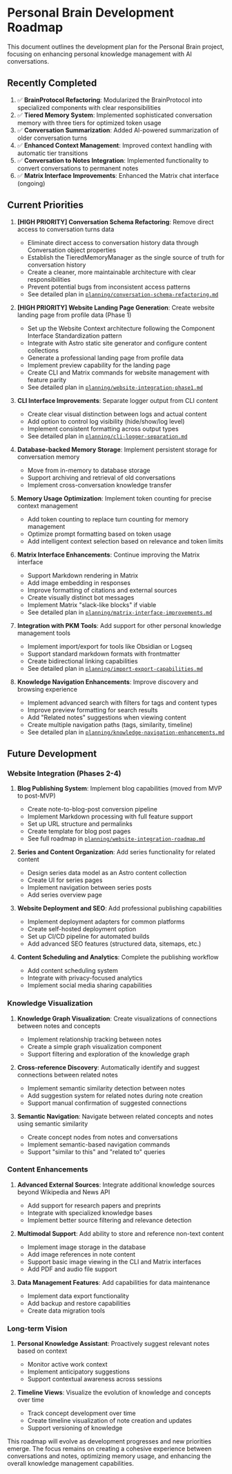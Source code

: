 # Personal Brain Development Roadmap

This document outlines the development plan for the Personal Brain project, focusing on enhancing personal knowledge management with AI conversations.

## Recently Completed

1. ✅ **BrainProtocol Refactoring**: Modularized the BrainProtocol into specialized components with clear responsibilities
2. ✅ **Tiered Memory System**: Implemented sophisticated conversation memory with three tiers for optimized token usage
3. ✅ **Conversation Summarization**: Added AI-powered summarization of older conversation turns
4. ✅ **Enhanced Context Management**: Improved context handling with automatic tier transitions
5. ✅ **Conversation to Notes Integration**: Implemented functionality to convert conversations to permanent notes
6. ✅ **Matrix Interface Improvements**: Enhanced the Matrix chat interface (ongoing)

## Current Priorities

1. **[HIGH PRIORITY] Conversation Schema Refactoring**: Remove direct access to conversation turns data
   - Eliminate direct access to conversation history data through Conversation object properties
   - Establish the TieredMemoryManager as the single source of truth for conversation history
   - Create a cleaner, more maintainable architecture with clear responsibilities
   - Prevent potential bugs from inconsistent access patterns
   - See detailed plan in [`planning/conversation-schema-refactoring.md`](/planning/conversation-schema-refactoring.md)

2. **[HIGH PRIORITY] Website Landing Page Generation**: Create website landing page from profile data (Phase 1)
   - Set up the Website Context architecture following the Component Interface Standardization pattern
   - Integrate with Astro static site generator and configure content collections
   - Generate a professional landing page from profile data
   - Implement preview capability for the landing page
   - Create CLI and Matrix commands for website management with feature parity
   - See detailed plan in [`planning/website-integration-phase1.md`](/planning/website-integration-phase1.md)

3. **CLI Interface Improvements**: Separate logger output from CLI content
   - Create clear visual distinction between logs and actual content
   - Add option to control log visibility (hide/show/log level)
   - Implement consistent formatting across output types
   - See detailed plan in [`planning/cli-logger-separation.md`](/planning/cli-logger-separation.md)

4. **Database-backed Memory Storage**: Implement persistent storage for conversation memory
   - Move from in-memory to database storage
   - Support archiving and retrieval of old conversations
   - Implement cross-conversation knowledge transfer

5. **Memory Usage Optimization**: Implement token counting for precise context management
   - Add token counting to replace turn counting for memory management
   - Optimize prompt formatting based on token usage
   - Add intelligent context selection based on relevance and token limits

6. **Matrix Interface Enhancements**: Continue improving the Matrix interface
   - Support Markdown rendering in Matrix
   - Add image embedding in responses
   - Improve formatting of citations and external sources
   - Create visually distinct bot messages
   - Implement Matrix "slack-like blocks" if viable
   - See detailed plan in [`planning/matrix-interface-improvements.md`](/planning/matrix-interface-improvements.md)

7. **Integration with PKM Tools**: Add support for other personal knowledge management tools
   - Implement import/export for tools like Obsidian or Logseq
   - Support standard markdown formats with frontmatter
   - Create bidirectional linking capabilities
   - See detailed plan in [`planning/import-export-capabilities.md`](/planning/import-export-capabilities.md)

8. **Knowledge Navigation Enhancements**: Improve discovery and browsing experience
   - Implement advanced search with filters for tags and content types
   - Improve preview formatting for search results
   - Add "Related notes" suggestions when viewing content
   - Create multiple navigation paths (tags, similarity, timeline)
   - See detailed plan in [`planning/knowledge-navigation-enhancements.md`](/planning/knowledge-navigation-enhancements.md)

## Future Development

### Website Integration (Phases 2-4)

1. **Blog Publishing System**: Implement blog capabilities (moved from MVP to post-MVP)
   - Create note-to-blog-post conversion pipeline
   - Implement Markdown processing with full feature support
   - Set up URL structure and permalinks
   - Create template for blog post pages
   - See full roadmap in [`planning/website-integration-roadmap.md`](/planning/website-integration-roadmap.md)

2. **Series and Content Organization**: Add series functionality for related content
   - Design series data model as an Astro content collection
   - Create UI for series pages
   - Implement navigation between series posts
   - Add series overview page

3. **Website Deployment and SEO**: Add professional publishing capabilities
   - Implement deployment adapters for common platforms
   - Create self-hosted deployment option
   - Set up CI/CD pipeline for automated builds
   - Add advanced SEO features (structured data, sitemaps, etc.)

4. **Content Scheduling and Analytics**: Complete the publishing workflow
   - Add content scheduling system
   - Integrate with privacy-focused analytics
   - Implement social media sharing capabilities

### Knowledge Visualization

1. **Knowledge Graph Visualization**: Create visualizations of connections between notes and concepts
   - Implement relationship tracking between notes
   - Create a simple graph visualization component
   - Support filtering and exploration of the knowledge graph

2. **Cross-reference Discovery**: Automatically identify and suggest connections between related notes
   - Implement semantic similarity detection between notes
   - Add suggestion system for related notes during note creation
   - Support manual confirmation of suggested connections

3. **Semantic Navigation**: Navigate between related concepts and notes using semantic similarity
   - Create concept nodes from notes and conversations
   - Implement semantic-based navigation commands
   - Support "similar to this" and "related to" queries

### Content Enhancements

1. **Advanced External Sources**: Integrate additional knowledge sources beyond Wikipedia and News API
   - Add support for research papers and preprints
   - Integrate with specialized knowledge bases
   - Implement better source filtering and relevance detection

2. **Multimodal Support**: Add ability to store and reference non-text content
   - Implement image storage in the database
   - Add image references in note content
   - Support basic image viewing in the CLI and Matrix interfaces
   - Add PDF and audio file support

3. **Data Management Features**: Add capabilities for data maintenance
   - Implement data export functionality
   - Add backup and restore capabilities
   - Create data migration tools

### Long-term Vision

1. **Personal Knowledge Assistant**: Proactively suggest relevant notes based on context
   - Monitor active work context
   - Implement anticipatory suggestions
   - Support contextual awareness across sessions

2. **Timeline Views**: Visualize the evolution of knowledge and concepts over time
   - Track concept development over time
   - Create timeline visualization of note creation and updates
   - Support versioning of knowledge

This roadmap will evolve as development progresses and new priorities emerge. The focus remains on creating a cohesive experience between conversations and notes, optimizing memory usage, and enhancing the overall knowledge management capabilities.